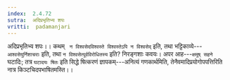 ```yaml
---
index:  2.4.72
sutra:  अदिप्रभृतिभ्य शपः
vritti:  padamanjari
---
```


अदिप्रभृतिभ्य शपः।। कथम् ` न विश्वसेदविश्वस्ते विश्वस्तेऽपि न विश्वसेद्` इति, तथा भट्टिकाव्ये---`आश्वसेयुर्निशाचराः` इति, तथा `न विश्वसेत्पूर्वविरोधितस्य` इति? निरङ्गशाः कवयः। अपर आह---`क्षमूष् सहने` घटादिः; तत्र `घटादयः षितः` इति सिद्धे षित्करणं ज्ञापकम्---अनित्यं गणकार्थमिति, तेनैवमादिप्रयोगोपपत्तिरिति नात्र किञ्टचिदपभाषितमस्ति।।
